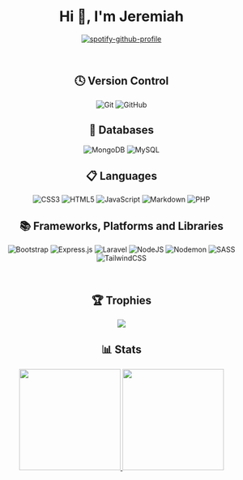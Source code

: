 <h1 align="center">Hi 👋, I'm Jeremiah</h1>

<div align="center">

[![spotify-github-profile](https://spotify-github-profile.vercel.app/api/view?uid=twizle2&cover_image=true&theme=novatorem&show_offline=false&background_color=121212&interchange=true&bar_color=53b14f&bar_color_cover=false)](https://github.com/kittinan/spotify-github-profile)

</div>

&nbsp;
&nbsp;
&nbsp;
&nbsp;

<h2 align="center">🕓 Version Control</h2>

<div align="center">
  
![Git](https://img.shields.io/badge/git-%23F05033.svg?style=for-the-badge&logo=git&logoColor=white)
![GitHub](https://img.shields.io/badge/github-%23121011.svg?style=for-the-badge&logo=github&logoColor=white)

</div>

<h2 align="center">💾 Databases</h2>

<div align="center">

![MongoDB](https://img.shields.io/badge/MongoDB-%234ea94b.svg?style=for-the-badge&logo=mongodb&logoColor=white)
![MySQL](https://img.shields.io/badge/mysql-%2300f.svg?style=for-the-badge&logo=mysql&logoColor=white)

</div>

<h2 align="center">📋 Languages</h2>

<div align="center">

![CSS3](https://img.shields.io/badge/css3-%231572B6.svg?style=for-the-badge&logo=css3&logoColor=white)
![HTML5](https://img.shields.io/badge/html5-%23E34F26.svg?style=for-the-badge&logo=html5&logoColor=white)
![JavaScript](https://img.shields.io/badge/javascript-%23323330.svg?style=for-the-badge&logo=javascript&logoColor=%23F7DF1E)
![Markdown](https://img.shields.io/badge/markdown-%23000000.svg?style=for-the-badge&logo=markdown&logoColor=white)
![PHP](https://img.shields.io/badge/php-%23777BB4.svg?style=for-the-badge&logo=php&logoColor=white)

</div>

<h2 align="center">📚 Frameworks, Platforms and Libraries</h2>

<div align="center">
  
![Bootstrap](https://img.shields.io/badge/bootstrap-%238511FA.svg?style=for-the-badge&logo=bootstrap&logoColor=white)
![Express.js](https://img.shields.io/badge/express.js-%23404d59.svg?style=for-the-badge&logo=express&logoColor=%2361DAFB)
![Laravel](https://img.shields.io/badge/laravel-%23FF2D20.svg?style=for-the-badge&logo=laravel&logoColor=white)
![NodeJS](https://img.shields.io/badge/node.js-6DA55F?style=for-the-badge&logo=node.js&logoColor=white)
![Nodemon](https://img.shields.io/badge/NODEMON-%23323330.svg?style=for-the-badge&logo=nodemon&logoColor=%BBDEAD)
![SASS](https://img.shields.io/badge/SASS-hotpink.svg?style=for-the-badge&logo=SASS&logoColor=white)
![TailwindCSS](https://img.shields.io/badge/tailwindcss-%2338B2AC.svg?style=for-the-badge&logo=tailwind-css&logoColor=white)

</div>

&nbsp;
&nbsp;
&nbsp;
&nbsp;

<h2 align="center">🏆 Trophies</h2>

<p align="center">
  <a href="https://github.com/pbandjib/github-profile-trophy">
    <img src="https://github-profile-trophy-sigma-three.vercel.app/?username=pbandjib&theme=radical&row=1&column=7" />
  </a>
</p>

<h2 align="center">📊 Stats</h2>

<p align="center">
  <a href="https://github.com/pbandjib/github-readme-stats">
    <img height="200" src="https://github-readme-stats-lcj4.vercel.app/api?username=pbandjib&show_icons=true&theme=radical" />
  </a>
  <a href="https://github.com/pbandjib/github-readme-stats">
    <img height="200" src="https://github-readme-stats-lcj4.vercel.app/api/top-langs/?username=pbandjib&layout=donut&theme=radical" />
  </a>
</p>
